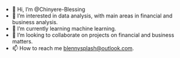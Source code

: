 - 👋 Hi, I’m @Chinyere-Blessing
- 👀 I’m interested in data analysis, with main areas in financial and business analysis.
- 🌱 I’m currently learning machine learning.
- 💞️ I’m looking to collaborate on projects on financial and business matters.
- 📫 How to reach me blennysplash@outlook.com.

<!---
Chinyere-Blessing/Chinyere-Blessing is a ✨ special ✨ repository because its `README.md` (this file) appears on your GitHub profile.
You can click the Preview link to take a look at your changes.
--->

